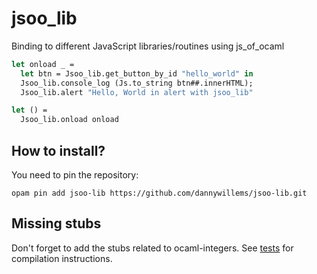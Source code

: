 # jsoo_lib

Binding to different JavaScript libraries/routines using js_of_ocaml

```ocaml
let onload _ =
  let btn = Jsoo_lib.get_button_by_id "hello_world" in
  Jsoo_lib.console_log (Js.to_string btn##.innerHTML);
  Jsoo_lib.alert "Hello, World in alert with jsoo_lib"

let () =
  Jsoo_lib.onload onload
```

## How to install?

You need to pin the repository:
```
opam pin add jsoo-lib https://github.com/dannywillems/jsoo-lib.git
```

## Missing stubs

Don't forget to add the stubs related to ocaml-integers. See [tests](test/dune)
for compilation instructions.
